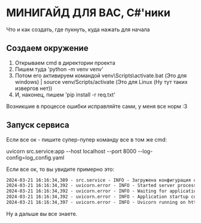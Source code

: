 # МИНИГАЙД ДЛЯ ВАС, C#'ники

Что и как создать, где пукнуть, куда нажать для начала

## Создаем окружение

1. Открываем cmd в директории проекта
2. Пишем туда 'python -m venv venv'
3. Потом его активируем командой venv\Scripts\activate.bat (Это для windows) | source venv/Scripts/activate (Это для Linux (Ну тут таких извергов нет))
4. И, наконец, пишем 'pip install -r req.txt'

Возникшие в процессе ошибки исправляйте сами, у меня все норм :З

## Запуск сервиса

Если все ок - пишите супер-пупер команду все в том же cmd:

uvicorn src.service:app --host localhost --port 8000 --log-config=log_config.yaml

Если все ок, то вы увидите примерно это:

```cmd
2024-03-21 16:16:34,389 - src.service - INFO - Загружена конфигурация сервиса по пути: .\src\configs\service_config.json
2024-03-21 16:16:34,392 - uvicorn.error - INFO - Started server process [35632]
2024-03-21 16:16:34,392 - uvicorn.error - INFO - Waiting for application startup.
2024-03-21 16:16:34,392 - uvicorn.error - INFO - Application startup complete.
2024-03-21 16:16:34,397 - uvicorn.error - INFO - Uvicorn running on http://localhost:8000 (Press CTRL+C to quit)
```

Ну а дальше вы все знаете.
